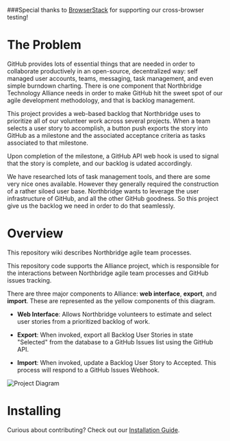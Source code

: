 
###Special thanks to [BrowserStack](https://www.browserstack.com/) for supporting our cross-browser testing!

# The Problem 

GitHub provides lots of essential things that are needed in order to collaborate productively in an open-source, decentralized way: self managed user accounts, teams, messaging, task management, and even simple burndown charting. There is one component that Northbridge Technology Alliance needs in order to make GitHub hit the sweet spot of our agile development methodology, and that is backlog management.

This project provides a web-based backlog that Northbridge uses to prioritize all of our volunteer work across several projects. When a team selects a user story to accomplish, a button push exports the story into GitHub as a milestone and the associated acceptance criteria as tasks associated to that milestone.

Upon completion of the milestone, a GitHub API web hook is used to signal that the story is complete, and our backlog is udated accordingly.

We have researched lots of task management tools, and there are some very nice ones available. However they generally required the construction of a rather siloed user base. Northbridge wants to leverage the user infrastructure of GitHub, and all the other GitHub goodness. So this project give us the backlog we need in order to do that seamlessly.

# Overview

This repository wiki describes Northbridge agile team processes.

This repository code supports the Alliance project, which is responsible
for the interactions between Northbridge agile team processes and GitHub
issues tracking.

There are three major components to Alliance: **web interface**,
**export**, and **import**. These are represented as the yellow
components of this diagram.

- **Web Interface**: Allows Northbridge volunteers to estimate and
  select user stories from a prioritized backlog of work.

- **Export**: When invoked, export all Backlog User Stories in state
  "Selected" from the database to a GitHub Issues list using the GitHub
API.

- **Import**: When invoked, update a Backlog User Story to Accepted.
  This process will respond to a GitHub Issues Webhook.

![Project Diagram](http://northbridgetech.org/images/alliance2.jpg)

# Installing

Curious about contributing? Check out our [Installation Guide](https://github.com/NorthBridge/alliance-community/tree/master/docs).
